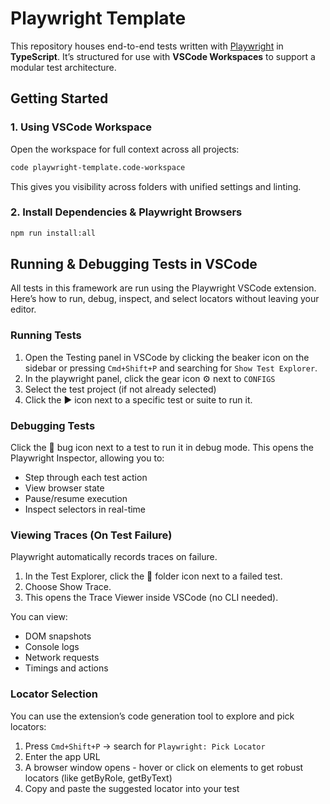 # Playwright Template

This repository houses end-to-end tests written with [Playwright](https://playwright.dev/) in **TypeScript**. It’s structured for use with **VSCode Workspaces** to support a modular test architecture.

## Getting Started

### 1. Using VSCode Workspace

Open the workspace for full context across all projects:

```bash
code playwright-template.code-workspace
```

This gives you visibility across folders with unified settings and linting.

### 2. Install Dependencies & Playwright Browsers

```bash
npm run install:all
```

## Running & Debugging Tests in VSCode

All tests in this framework are run using the Playwright VSCode extension. Here’s how to run, debug, inspect, and select locators without leaving your editor.

### Running Tests

1. Open the Testing panel in VSCode by clicking the beaker icon on the sidebar or pressing `Cmd+Shift+P` and searching for `Show Test Explorer`.
2. In the playwright panel, click the gear icon ⚙️ next to `CONFIGS`
3. Select the test project (if not already selected)
4. Click the ▶️ icon next to a specific test or suite to run it.

### Debugging Tests

Click the 🐞 bug icon next to a test to run it in debug mode. This opens the Playwright Inspector, allowing you to:

- Step through each test action
- View browser state
- Pause/resume execution
- Inspect selectors in real-time

### Viewing Traces (On Test Failure)

Playwright automatically records traces on failure.

1. In the Test Explorer, click the 📂 folder icon next to a failed test.
2. Choose Show Trace.
3. This opens the Trace Viewer inside VSCode (no CLI needed).

You can view:

- DOM snapshots
- Console logs
- Network requests
- Timings and actions

### Locator Selection

You can use the extension’s code generation tool to explore and pick locators:

1. Press `Cmd+Shift+P` → search for `Playwright: Pick Locator`
2. Enter the app URL
3. A browser window opens - hover or click on elements to get robust locators (like getByRole, getByText)
4. Copy and paste the suggested locator into your test
